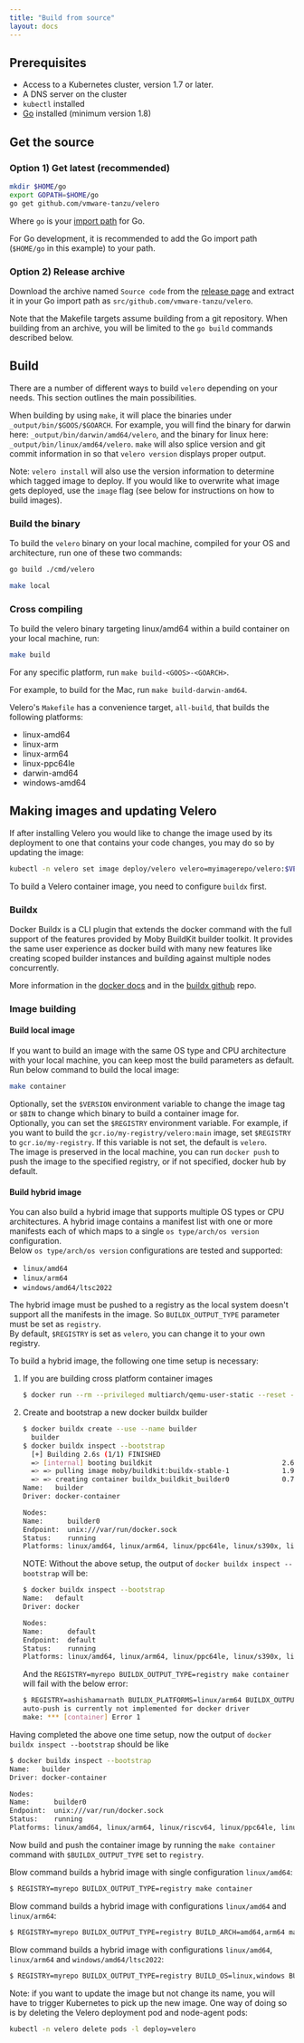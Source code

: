 ```yaml
---
title: "Build from source"
layout: docs
---
```


## Prerequisites

* Access to a Kubernetes cluster, version 1.7 or later.
* A DNS server on the cluster
* `kubectl` installed
* [Go][5] installed (minimum version 1.8)

## Get the source

### Option 1) Get latest (recommended)

```bash
mkdir $HOME/go
export GOPATH=$HOME/go
go get github.com/vmware-tanzu/velero
```

Where `go` is your [import path][4] for Go.

For Go development, it is recommended to add the Go import path (`$HOME/go` in this example) to your path.

### Option 2) Release archive

Download the archive named `Source code` from the [release page][22] and extract it in your Go import path as `src/github.com/vmware-tanzu/velero`.

Note that the Makefile targets assume building from a git repository. When building from an archive, you will be limited to the `go build` commands described below.

## Build

There are a number of different ways to build `velero` depending on your needs. This section outlines the main possibilities.

When building by using `make`, it will place the binaries under `_output/bin/$GOOS/$GOARCH`. For example, you will find the binary for darwin here: `_output/bin/darwin/amd64/velero`, and the binary for linux here: `_output/bin/linux/amd64/velero`. `make` will also splice version and git commit information in so that `velero version` displays proper output.

Note: `velero install` will also use the version information to determine which tagged image to deploy. If you would like to overwrite what image gets deployed, use the `image` flag (see below for instructions on how to build images).

### Build the binary

To build the `velero` binary on your local machine, compiled for your OS and architecture, run one of these two commands:

```bash
go build ./cmd/velero
```

```bash
make local
```

### Cross compiling

To build the velero binary targeting linux/amd64 within a build container on your local machine, run:

```bash
make build
```

For any specific platform, run `make build-<GOOS>-<GOARCH>`.

For example, to build for the Mac, run `make build-darwin-amd64`.

Velero's `Makefile` has a convenience target, `all-build`, that builds the following platforms:

* linux-amd64
* linux-arm
* linux-arm64
* linux-ppc64le
* darwin-amd64
* windows-amd64

## Making images and updating Velero

If after installing Velero you would like to change the image used by its deployment to one that contains your code changes, you may do so by updating the image:

```bash
kubectl -n velero set image deploy/velero velero=myimagerepo/velero:$VERSION
```

To build a Velero container image, you need to configure `buildx` first.

### Buildx

Docker Buildx is a CLI plugin that extends the docker command with the full support of the features provided by Moby BuildKit builder toolkit. It provides the same user experience as docker build with many new features like creating scoped builder instances and building against multiple nodes concurrently.

More information in the [docker docs][23] and in the [buildx github][24] repo.

### Image building

#### Build local image

If you want to build an image with the same OS type and CPU architecture with your local machine, you can keep most the build parameters as default.  
Run below command to build the local image:  
```bash
make container
```
Optionally, set the `$VERSION` environment variable to change the image tag or `$BIN` to change which binary to build a container image for.  
Optionally, you can set the `$REGISTRY` environment variable. For example, if you want to build the `gcr.io/my-registry/velero:main` image, set `$REGISTRY` to `gcr.io/my-registry`. If this variable is not set, the default is `velero`.  
The image is preserved in the local machine, you can run `docker push` to push the image to the specified registry, or if not specified, docker hub by default.  

#### Build hybrid image

You can also build a hybrid image that supports multiple OS types or CPU architectures. A hybrid image contains a manifest list with one or more manifests each of which maps to a single `os type/arch/os version` configuration.  
Below `os type/arch/os version` configurations are tested and supported:
* `linux/amd64`
* `linux/arm64`
* `windows/amd64/ltsc2022`

The hybrid image must be pushed to a registry as the local system doesn't support all the manifests in the image. So `BUILDX_OUTPUT_TYPE` parameter must be set as `registry`.  
By default, `$REGISTRY` is set as `velero`, you can change it to your own registry.  

To build a hybrid image, the following one time setup is necessary:

1. If you are building cross platform container images
    ```bash
    $ docker run --rm --privileged multiarch/qemu-user-static --reset -p yes
    ```
2. Create and bootstrap a new docker buildx builder
    ```bash
    $ docker buildx create --use --name builder
      builder
    $ docker buildx inspect --bootstrap
      [+] Building 2.6s (1/1) FINISHED
      => [internal] booting buildkit                                2.6s
      => => pulling image moby/buildkit:buildx-stable-1             1.9s
      => => creating container buildx_buildkit_builder0             0.7s
    Name:   builder
    Driver: docker-container

    Nodes:
    Name:      builder0
    Endpoint:  unix:///var/run/docker.sock
    Status:    running
    Platforms: linux/amd64, linux/arm64, linux/ppc64le, linux/s390x, linux/386, linux/arm/v7, linux/arm/v6
    ```
    NOTE: Without the above setup, the output of `docker buildx inspect --bootstrap` will be:
    ```bash
    $ docker buildx inspect --bootstrap
    Name:   default
    Driver: docker

    Nodes:
    Name:      default
    Endpoint:  default
    Status:    running
    Platforms: linux/amd64, linux/arm64, linux/ppc64le, linux/s390x, linux/386, linux/arm/v7, linux/arm/v6
    ```
    And the `REGISTRY=myrepo BUILDX_OUTPUT_TYPE=registry make container` will fail with the below error:
    ```bash
    $ REGISTRY=ashishamarnath BUILDX_PLATFORMS=linux/arm64 BUILDX_OUTPUT_TYPE=registry make container
    auto-push is currently not implemented for docker driver
    make: *** [container] Error 1
    ```

Having completed the above one time setup, now the output of `docker buildx inspect --bootstrap` should be like

```bash
$ docker buildx inspect --bootstrap
Name:   builder
Driver: docker-container

Nodes:
Name:      builder0
Endpoint:  unix:///var/run/docker.sock
Status:    running
Platforms: linux/amd64, linux/arm64, linux/riscv64, linux/ppc64le, linux/s390x, linux/386, linux/arm/v7, linux/arm/v
```

Now build and push the container image by running the `make container` command with `$BUILDX_OUTPUT_TYPE` set to `registry`.

Blow command builds a hybrid image with single configuration `linux/amd64`:  
```bash
$ REGISTRY=myrepo BUILDX_OUTPUT_TYPE=registry make container
```

Blow command builds a hybrid image with configurations `linux/amd64` and `linux/arm64`:  
```bash
$ REGISTRY=myrepo BUILDX_OUTPUT_TYPE=registry BUILD_ARCH=amd64,arm64 make container
```

Blow command builds a hybrid image with configurations `linux/amd64`, `linux/arm64` and `windows/amd64/ltsc2022`:  
```bash
$ REGISTRY=myrepo BUILDX_OUTPUT_TYPE=registry BUILD_OS=linux,windows BUILD_ARCH=amd64,arm64 make container
```

Note: if you want to update the image but not change its name, you will have to trigger Kubernetes to pick up the new image. One way of doing so is by deleting the Velero deployment pod and node-agent pods:

```bash
kubectl -n velero delete pods -l deploy=velero
```

[4]: https://blog.golang.org/organizing-go-code
[5]: https://golang.org/doc/install
[22]: https://github.com/vmware-tanzu/velero/releases
[23]: https://docs.docker.com/buildx/working-with-buildx/
[24]: https://github.com/docker/buildx
